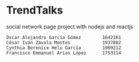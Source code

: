 # TrendTalks
social network page project with nodejs and reactjs

	Oscar Alejandro García Gómez		1642161
	César Iván Zavala Montes			1937882
	Cynthia Berenice Helu García		1909212
	Francisco Emmanuel Arias López		1753114
